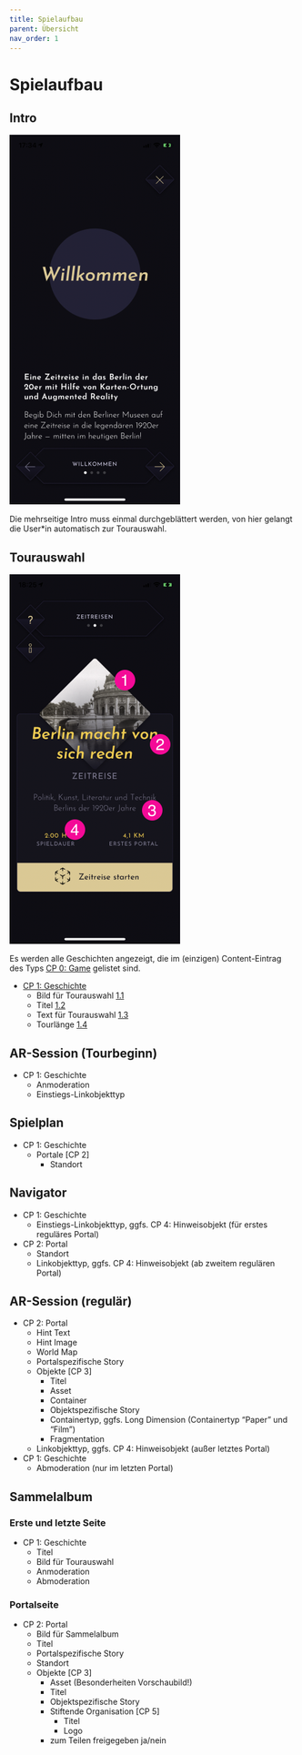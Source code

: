 ```yaml
---
title: Spielaufbau
parent: Übersicht
nav_order: 1
---
```


# Spielaufbau

## Intro

![Intro](/img/1_intro.png)

Die mehrseitige Intro muss einmal durchgeblättert werden, von hier gelangt die User*in automatisch zur Tourauswahl.

## Tourauswahl

![Tourauswahl](/img/2_tourauswahl.png)

Es werden alle Geschichten angezeigt, die im (einzigen) Content-Eintrag des Typs [CP 0: Game](2-cms.html#cp1-game) gelistet sind.

- [CP 1: Geschichte](2-cms.html#cp2-geschichte)
    - Bild für Tourauswahl [1.1](#1.1-bild-fuer-tourauswahl)
    - Titel [1.2](#1.2-titel)
    - Text für Tourauswahl [1.3](#1.3-text-fuer-tourauswahl)
    - Tourlänge [1.4](#1.4-tourlaenge)

## AR-Session (Tourbeginn)

- CP 1: Geschichte
    - Anmoderation
    - Einstiegs-Linkobjekttyp

## Spielplan

- CP 1: Geschichte
    - Portale [CP 2]
        - Standort

## Navigator

- CP 1: Geschichte
    - Einstiegs-Linkobjekttyp, ggfs. CP 4: Hinweisobjekt (für erstes reguläres Portal)
- CP 2: Portal
    - Standort
    - Linkobjekttyp, ggfs. CP 4: Hinweisobjekt (ab zweitem regulären Portal)

## AR-Session (regulär)

- CP 2: Portal
    - Hint Text
    - Hint Image
    - World Map
    - Portalspezifische Story
    - Objekte [CP 3]
        - Titel
        - Asset
        - Container
        - Objektspezifische Story
        - Containertyp, ggfs. Long Dimension (Containertyp “Paper” und “Film”)
        - Fragmentation
    - Linkobjekttyp, ggfs. CP 4: Hinweisobjekt (außer letztes Portal)
- CP 1: Geschichte
    - Abmoderation (nur im letzten Portal)


## Sammelalbum

### Erste und letzte Seite
- CP 1: Geschichte
    - Titel
    - Bild für Tourauswahl
    - Anmoderation
    - Abmoderation

### Portalseite
- CP 2: Portal
    - Bild für Sammelalbum
    - Titel
    - Portalspezifische Story
    - Standort
    - Objekte [CP 3]
        - Asset (Besonderheiten Vorschaubild!)
        - Titel
        - Objektspezifische Story
        - Stiftende Organisation [CP 5]
            - Titel
            - Logo
        - zum Teilen freigegeben ja/nein
